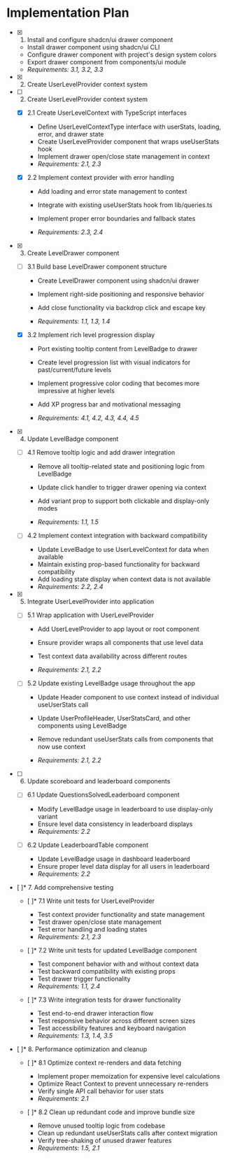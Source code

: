 # Implementation Plan

- [x] 1. Install and configure shadcn/ui drawer component







  - Install drawer component using shadcn/ui CLI
  - Configure drawer component with project's design system colors
  - Export drawer component from components/ui module
  - _Requirements: 3.1, 3.2, 3.3_
- [x] 2. Create UserLevelProvider context system




- [ ] 2. Create UserLevelProvider context system

  - [x] 2.1 Create UserLevelContext with TypeScript interfaces


    - Define UserLevelContextType interface with userStats, loading, error, and drawer state
    - Create UserLevelProvider component that wraps useUserStats hook
    - Implement drawer open/close state management in context
    - _Requirements: 2.1, 2.3_




  
  - [x] 2.2 Implement context provider with error handling


    - Add loading and error state management to context

    - Integrate with existing useUserStats hook from lib/queries.ts
    - Implement proper error boundaries and fallback states


    - _Requirements: 2.3, 2.4_

- [x] 3. Create LevelDrawer component






  - [ ] 3.1 Build base LevelDrawer component structure
    - Create LevelDrawer component using shadcn/ui drawer
    - Implement right-side positioning and responsive behavior
    - Add close functionality via backdrop click and escape key


    - _Requirements: 1.1, 1.3, 1.4_
  



  - [x] 3.2 Implement rich level progression display


    - Port existing tooltip content from LevelBadge to drawer
    - Create level progression list with visual indicators for past/current/future levels
    - Implement progressive color coding that becomes more impressive at higher levels
    - Add XP progress bar and motivational messaging


    - _Requirements: 4.1, 4.2, 4.3, 4.4, 4.5_




- [x] 4. Update LevelBadge component


  - [ ] 4.1 Remove tooltip logic and add drawer integration
    - Remove all tooltip-related state and positioning logic from LevelBadge
    - Update click handler to trigger drawer opening via context

    - Add variant prop to support both clickable and display-only modes
    - _Requirements: 1.1, 1.5_
  
  - [ ] 4.2 Implement context integration with backward compatibility
    - Update LevelBadge to use UserLevelContext for data when available
    - Maintain existing prop-based functionality for backward compatibility
    - Add loading state display when context data is not available
    - _Requirements: 2.2, 2.4_

- [x] 5. Integrate UserLevelProvider into application








  - [ ] 5.1 Wrap application with UserLevelProvider
    - Add UserLevelProvider to app layout or root component
    - Ensure provider wraps all components that use level data
    - Test context data availability across different routes


    - _Requirements: 2.1, 2.2_
  



  - [ ] 5.2 Update existing LevelBadge usage throughout the app
    - Update Header component to use context instead of individual useUserStats call

    - Update UserProfileHeader, UserStatsCard, and other components using LevelBadge
    - Remove redundant useUserStats calls from components that now use context
    - _Requirements: 2.1, 2.2_


- [ ] 6. Update scoreboard and leaderboard components


  - [ ] 6.1 Update QuestionsSolvedLeaderboard component
    - Modify LevelBadge usage in leaderboard to use display-only variant
    - Ensure level data consistency in leaderboard displays
    - _Requirements: 2.2_
  
  - [ ] 6.2 Update LeaderboardTable component
    - Update LevelBadge usage in dashboard leaderboard
    - Ensure proper level data display for all users in leaderboard
    - _Requirements: 2.2_

- [ ]* 7. Add comprehensive testing
  - [ ]* 7.1 Write unit tests for UserLevelProvider
    - Test context provider functionality and state management
    - Test drawer open/close state management
    - Test error handling and loading states
    - _Requirements: 2.1, 2.3_
  
  - [ ]* 7.2 Write unit tests for updated LevelBadge component
    - Test component behavior with and without context data
    - Test backward compatibility with existing props
    - Test drawer trigger functionality
    - _Requirements: 1.1, 2.4_
  
  - [ ]* 7.3 Write integration tests for drawer functionality
    - Test end-to-end drawer interaction flow
    - Test responsive behavior across different screen sizes
    - Test accessibility features and keyboard navigation
    - _Requirements: 1.3, 1.4, 3.5_

- [ ]* 8. Performance optimization and cleanup
  - [ ]* 8.1 Optimize context re-renders and data fetching
    - Implement proper memoization for expensive level calculations
    - Optimize React Context to prevent unnecessary re-renders
    - Verify single API call behavior for user stats
    - _Requirements: 2.1_
  
  - [ ]* 8.2 Clean up redundant code and improve bundle size
    - Remove unused tooltip logic from codebase
    - Clean up redundant useUserStats calls after context migration
    - Verify tree-shaking of unused drawer features
    - _Requirements: 1.5, 2.1_